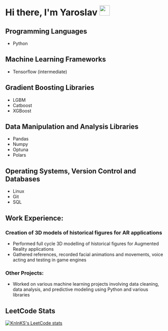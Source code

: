 <h1>Hi there, I'm Yaroslav</a> 
<img src="https://github.com/blackcater/blackcater/raw/main/images/Hi.gif" height="32"/></h1>
<h2>Programming Languages</h2>
<ul>
  <li>Python</li>
</ul>

<h2>Machine Learning Frameworks</h2>
<ul>
  <li>Tensorflow (intermediate)</li>
</ul>

<h2>Gradient Boosting Libraries</h2>
<ul>
  <li>LGBM</li>
  <li>Catboost</li>
  <li>XGBoost</li>
</ul>

<h2>Data Manipulation and Analysis Libraries</h2>
<ul>
  <li>Pandas</li>
  <li>Numpy</li>
  <li>Optuna</li>
  <li>Polars</li>
</ul>

<h2>Operating Systems, Version Control and Databases</h2>
<ul>
  <li>Linux</li>
  <li>Git</li>
  <li>SQL</li>
</ul>

<h2>Work Experience:</h2>

<h3>Creation of 3D models of historical figures for AR applications</h3>
<ul>
  <li>Performed full cycle 3D modelling of historical figures for Augmented Reality applications</li>
  <li>Gathered references, recorded facial animations and movements, voice acting and testing in game engines</li>
</ul>

<h3>Other Projects:</h3>
<ul>
  <li>Worked on various machine learning projects involving data cleaning, data analysis, and predictive modeling using Python and various libraries</li>
</ul>
  <h2>LeetCode Stats</h2>
  
  [![KnlnKS's LeetCode stats](https://leetcode-stats-six.vercel.app/api?username=Dicere&theme=dark)](https://leetcode.com/Dicere/)
